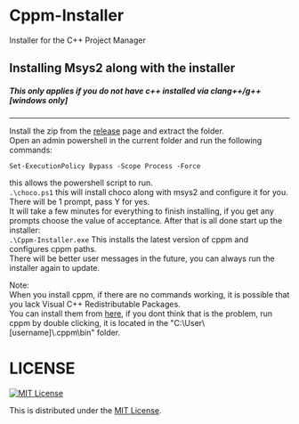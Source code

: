 # Cppm-Installer

Installer for the C++ Project Manager

## Installing Msys2 along with the installer
##### This only applies if you do not have c++ installed via clang++/g++ [windows only]
----
Install the zip from the [release]() page and extract the folder. \
Open an admin powershell in the current folder and run the following commands: 

```
Set-ExecutionPolicy Bypass -Scope Process -Force
``` 
this allows the powershell script to run. \
`.\choco.ps1` this will install choco along with msys2 and configure it for you. There will be 1 prompt, pass Y for yes.\
It will take a few minutes for everything to finish installing, if you get any prompts choose the value of acceptance. After that is all done start up the installer: \
`.\Cppm-Installer.exe` This installs the latest version of cppm and configures cppm paths. \
There will be better user messages in the future, you can always run the installer again to update. 

Note: \
When you install cppm, if there are no commands working, it is possible that you lack Visual C++ Redistributable Packages. \
You can install them from [here](https://www.microsoft.com/en-gb/download/details.aspx?id=48145), if you dont think that is the problem, run cppm by double clicking, it is located in the "C:\User\\[username]\\.cppm\bin" folder.

# LICENSE

[![MIT License](http://img.shields.io/badge/license-MIT-blue.svg)](http://www.opensource.org/licenses/MIT)

This is distributed under the [MIT License](http://www.opensource.org/licenses/MIT).
